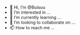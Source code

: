 - 👋 Hi, I’m @Buisuu
- 👀 I’m interested in ...
- 🌱 I’m currently learning ...
- 💞️ I’m looking to collaborate on ...
- 📫 How to reach me ...

<!---
Buisuu/Buisuu is a ✨ special ✨ repository because its `README.md` (this file) appears on your GitHub profile.
You can click the Preview link to take a look at your changes.
--->
